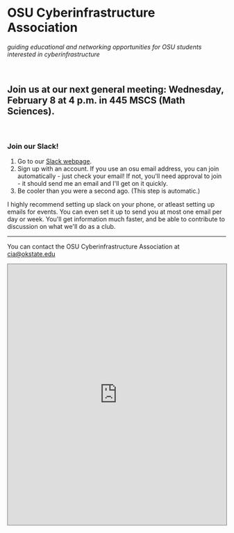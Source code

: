 ---
---

# OSU Cyberinfrastructure Association
*guiding educational and networking opportunities for OSU students interested in cyberinfrastructure*  

&nbsp;  

## Join us at our next general meeting: Wednesday, February 8 at 4 p.m. in 445 MSCS (Math Sciences). 

&nbsp;

### Join our Slack!  
1. Go to our [Slack webpage](http://osucia.slack.com).
2. Sign up with an account. If you use an osu email address, you can join automatically - just check your email! If not, you'll need approval to join - it should send me an email and I'll get on it quickly.
3. Be cooler than you were a second ago. (This step is automatic.)

I highly recommend setting up slack on your phone, or atleast setting up emails for events. You can even set it up to send you at most one email per day or week. You'll get information much faster, and be able to contribute to discussion on what we'll do as a club.

------------------

You can contact the OSU Cyberinfrastructure Association at cia@okstate.edu

<iframe src="https://calendar.google.com/calendar/embed?height=600&amp;wkst=1&amp;bgcolor=%23cccccc&amp;src=s5pu1o3ml5grrfft4k0r24h358%40group.calendar.google.com&amp;color=%232F6309&amp;ctz=America%2FChicago" style="border:solid 1px #777" width="100%" height="600" frameborder="0" scrolling="no"></iframe>
